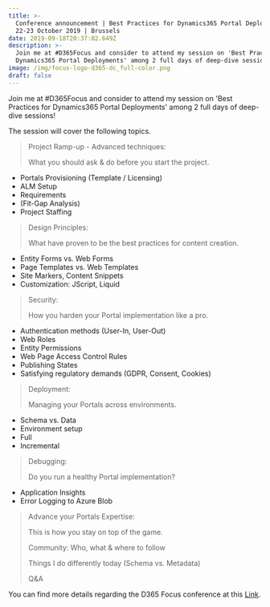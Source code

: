 ```yaml
---
title: >-
  Conference announcement | Best Practices for Dynamics365 Portal Deployments |
  22-23 October 2019 | Brussels
date: 2019-09-18T20:37:02.649Z
description: >-
  Join me at #D365Focus and consider to attend my session on 'Best Practices for
  Dynamics365 Portal Deployments' among 2 full days of deep-dive sessions! 
image: /img/focus-logo-d365-dc_full-color.png
draft: false
---
```

Join me at #D365Focus and consider to attend my session on 'Best Practices for Dynamics365 Portal Deployments' among 2 full days of deep-dive sessions! 

The session will cover the following topics.

> Project Ramp-up - Advanced techniques:
>
> What you should ask & do before you start the project.

* Portals Provisioning (Template / Licensing)
* ALM Setup
* Requirements
* (Fit-Gap Analysis)
* Project Staffing



> Design Principles:
>
> What have proven to be the best practices for content creation.

* Entity Forms vs. Web Forms
* Page Templates vs. Web Templates
* Site Markers, Content Snippets
* Customization: JScript, Liquid

> Security:
>
> How you harden your Portal implementation like a pro.

* Authentication methods (User-In, User-Out)
* Web Roles
* Entity Permissions
* Web Page Access Control Rules
* Publishing States
* Satisfying regulatory demands (GDPR, Consent, Cookies)



> Deployment:
>
> Managing your Portals across environments.

* Schema vs. Data
* Environment setup
* Full
* Incremental



> Debugging:
>
> Do you run a healthy Portal implementation?

* Application Insights
* Error Logging to Azure Blob

> Advance your Portals Expertise:
>
> This is how you stay on top of the game.
>
> Community: Who, what & where to follow
>
> Things I do differently today (Schema vs. Metadata)
>
> Q&A



You can find more details regarding the D365 Focus conference at this [Link](https://www.ugfocus.com/home?utm_source=Speaker&utm_medium=social%20media&utm_campaign=D365Focus).
